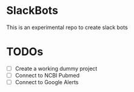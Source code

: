 # SlackBots
This is an experimental repo to create slack bots

# TODOs

* [ ] Create a working dummy project
* [ ] Connect to NCBI Pubmed
* [ ] Connect to Google Alerts
